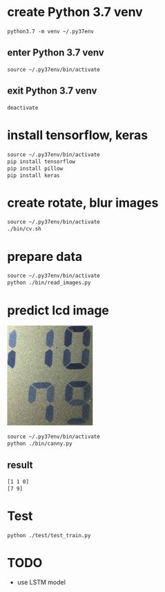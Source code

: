 # create Python 3.7 venv

```
python3.7 -m venv ~/.py37env
```

## enter Python 3.7 venv

```
source ~/.py37env/bin/activate
```

## exit Python 3.7 venv

```
deactivate
```

# install tensorflow, keras

```
source ~/.py37env/bin/activate
pip install tensorflow
pip install pillow
pip install keras
```

# create rotate, blur images

```
source ~/.py37env/bin/activate
./bin/cv.sh
```
# prepare data

```
source ~/.py37env/bin/activate
python ./bin/read_images.py
```

# predict lcd image

![LCD image](https://github.com/eyasuyuki/tensor-led/blob/develop/images/example.jpg?raw=true)

```buildoutcfg
source ~/.py37env/bin/activate
python ./bin/canny.py
```

## result

```buildoutcfg
[1 1 0]
[7 9]
```

# Test

```buildoutcfg
python ./test/test_train.py
```

# TODO

- use LSTM model
